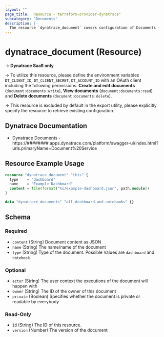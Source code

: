 ```yaml
---
layout: ""
page_title:  Resource - terraform-provider-dynatrace"
subcategory: "Documents"
description: |-
  The resource `dynatrace_document` covers configuration of Documents (dashboards and notebooks) in Dynatrace.
---
```


# dynatrace_document (Resource)

-> **Dynatrace SaaS only**

-> To utilize this resource, please define the environment variables `DT_CLIENT_ID`, `DT_CLIENT_SECRET`, `DT_ACCOUNT_ID` with an OAuth client including the following permissions: **Create and edit documents** (`document:documents:write`), **View documents** (`document:documents:read`) and **Delete documents** (`document:documents:delete`).

-> This resource is excluded by default in the export utility, please explicitly specify the resource to retrieve existing configuration.

## Dynatrace Documentation

- Dynatrace Documents - https://########.apps.dynatrace.com/platform/swagger-ui/index.html?urls.primaryName=Document%20Service

## Resource Example Usage

```terraform
resource "dynatrace_document" "this" {
  type    = "dashboard"
  name    = "Example Dashboard"
  content = file(format("%s/example-dashboard.json", path.module))
}

data "dynatrace_documents" "all-dashboard-and-notebooks" {}
```


<!-- schema generated by tfplugindocs -->
## Schema

### Required

- `content` (String) Document content as JSON
- `name` (String) The name/name of the document
- `type` (String) Type of the document. Possible Values are `dashboard` and `notebook`

### Optional

- `actor` (String) The user context the executions of the document will happen with
- `owner` (String) The ID of the owner of this document
- `private` (Boolean) Specifies whether the document is private or readable by everybody

### Read-Only

- `id` (String) The ID of this resource.
- `version` (Number) The version of the document
